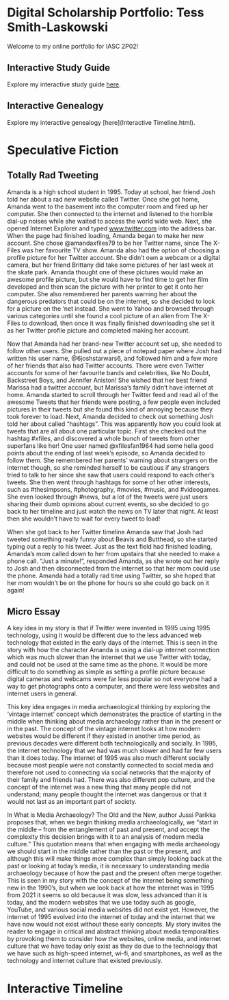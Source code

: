 # Digital Scholarship Portfolio: Tess Smith-Laskowski

Welcome to my online portfolio for IASC 2P02!

## Interactive Study Guide

Explore my interactive study guide [here](2P02InteractiveStudyGuide.html).

## Interactive Genealogy

Explore my interactive genealogy [here](Interactive Timeline.html).

# Speculative Fiction

## Totally Rad Tweeting

Amanda is a high school student in 1995. Today at school, her friend Josh told her about a rad new website called Twitter. Once she got home, Amanda went to the basement into the computer room and fired up her computer. She then connected to the internet and listened to the horrible dial-up noises while she waited to access the world wide web. Next, she opened Internet Explorer and typed www.twitter.com into the address bar. When the page had finished loading, Amanda began to make her new account. She chose @amandaxfiles79 to be her Twitter name, since The X-Files was her favourite TV show. Amanda also had the option of choosing a profile picture for her Twitter account. She didn’t own a webcam or a digital camera, but her friend Brittany did take some pictures of her last week at the skate park. Amanda thought one of these pictures would make an awesome profile picture, but she would have to find time to get her film developed and then scan the picture with her printer to get it onto her computer. She also remembered her parents warning her about the dangerous predators that could be on the internet, so she decided to look for a picture on the ‘net instead. She went to Yahoo and browsed through various categories until she found a cool picture of an alien from The X-Files to download, then once it was finally finished downloading she set it as her Twitter profile picture and completed making her account.  

Now that Amanda had her brand-new Twitter account set up, she needed to follow other users. She pulled out a piece of notepad paper where Josh had written his user name, @6joshstarwars6, and followed him and a few more of her friends that also had Twitter accounts. There were even Twitter accounts for some of her favourite bands and celebrities, like No Doubt, Backstreet Boys, and Jennifer Aniston! She wished that her best friend Marissa had a twitter account, but Marissa’s family didn’t have internet at home. Amanda started to scroll through her Twitter feed and read all of the awesome Tweets that her friends were posting, a few people even included pictures in their tweets but she found this kind of annoying because they took forever to load. Next, Amanda decided to check out something Josh told her about called “hashtags”. This was apparently how you could look at tweets that are all about one particular topic. First she checked out the hashtag #xfiles, and discovered a whole bunch of tweets from other superfans like her! One user named @xfilesfan1964 had some hella good points about the ending of last week’s episode, so Amanda decided to follow them. She remembered her parents’ warning about strangers on the internet though, so she reminded herself to be cautious if any strangers tried to talk to her since she saw that users could respond to each other’s tweets. She then went through hashtags for some of her other interests, such as #thesimpsons, #photography, #movies, #music, and #videogames. She even looked through #news, but a lot of the tweets were just users sharing their dumb opinions about current events, so she decided to go back to her timeline and just watch the news on TV later that night. At least then she wouldn’t have to wait for every tweet to load! 

When she got back to her Twitter timeline Amanda saw that Josh had tweeted something really funny about Beavis and Butthead, so she started typing out a reply to his tweet. Just as the text field had finished loading, Amanda’s mom called down to her from upstairs that she needed to make a phone call. “Just a minute!”, responded Amanda, as she wrote out her reply to Josh and then disconnected from the internet so that her mom could use the phone. Amanda had a totally rad time using Twitter, so she hoped that her mom wouldn’t be on the phone for hours so she could go back on it again! 


## Micro Essay

A key idea in my story is that if Twitter were invented in 1995 using 1995 technology, using it would be different due to the less advanced web technology that existed in the early days of the internet. This is seen in the story with how the character Amanda is using a dial-up internet connection which was much slower than the internet that we use Twitter with today, and could not be used at the same time as the phone. It would be more difficult to do something as simple as setting a profile picture because digital cameras and webcams were far less popular so not everyone had a way to get photographs onto a computer, and there were less websites and internet users in general. 

This key idea engages in media archaeological thinking by exploring the ‘vintage internet’ concept which demonstrates the practice of starting in the middle when thinking about media archaeology rather than in the present or in the past. The concept of the vintage internet looks at how modern websites would be different if they existed in another time period, as previous decades were different both technologically and socially. In 1995, the internet technology that we had was much slower and had far few users than it does today. The internet of 1995 was also much different socially because most people were not constantly connected to social media and therefore not used to connecting via social networks that the majority of their family and friends had. There was also different pop culture, and the concept of the internet was a new thing that many people did not understand; many people thought the internet was dangerous or that it would not last as an important part of society. 

In What is Media Archaeology? The Old and the New, author Jussi Parikka proposes that, when we begin thinking media archaeologically, we “start in the middle – from the entanglement of past and present, and accept the complexity this decision brings with it to an analysis of modern media culture.” This quotation means that when engaging with media archaeology we should start in the middle rather than the past or the present, and although this will make things more complex than simply looking back at the past or looking at today’s media, it is necessary to understanding media archaeology because of how the past and the present often merge together. This is seen in my story with the concept of the internet being something new in the 1990’s, but when we look back at how the internet was in 1995 from 2021 it seems so old because it was slow, less advanced than it is today, and the modern websites that we use today such as google, YouTube, and various social media websites did not exist yet. However, the internet of 1995 evolved into the internet of today and the internet that we have now would not exist without these early concepts. My story invites the reader to engage in critical and abstract thinking about media temporalities by provoking them to consider how the websites, online media, and internet culture that we have today only exist as they do due to the technology that we have such as high-speed internet, wi-fi, and smartphones, as well as the technology and internet culture that existed previously. 


# Interactive Timeline
